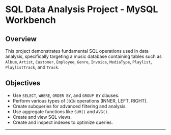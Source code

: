# SQL Data Analysis Project - MySQL Workbench

## Overview

This project demonstrates fundamental SQL operations used in data analysis, specifically targeting a music database containing tables such as `Album`, `Artist`, `Customer`, `Employee`, `Genre`, `Invoice`, `MediaType`, `Playlist`, `PlaylistTrack`, and `Track`.

## Objectives

- Use `SELECT`, `WHERE`, `ORDER BY`, and `GROUP BY` clauses.
- Perform various types of `JOIN` operations (INNER, LEFT, RIGHT).
- Create subqueries for advanced filtering and analysis.
- Use aggregate functions like `SUM()` and `AVG()`.
- Create and view SQL views.
- Create and inspect indexes to optimize queries.

---


